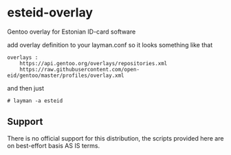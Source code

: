 # esteid-overlay
Gentoo overlay for Estonian ID-card software

add overlay definition to your layman.conf so it looks something like that

    overlays :
        https://api.gentoo.org/overlays/repositories.xml
        https://raw.githubusercontent.com/open-eid/gentoo/master/profiles/overlay.xml

and then just 

    # layman -a esteid
    

## Support
There is no official support for this distribution, the scripts provided here are on best-effort basis AS IS terms.
